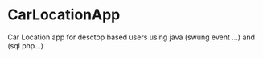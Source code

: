 # CarLocationApp
Car Location app for desctop based users  using java (swung event ...) and (sql php...)
